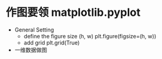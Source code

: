 # 作图要领 matplotlib.pyplot
 * General Setting
   - define the figure size (h, w)
     plt.figure(figsize=(h, w))
   - add grid
     plt.grid(True)
 * 一维数据做图
